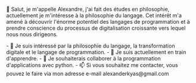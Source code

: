  <p> 👋 Salut, je m'appelle Alexandre, j'ai fait des études en philosophie, actuellement je m'intéresse à la philosophie du langage.   Cet intérêt m'a amené à découvrir l'énorme potentiel des langages de programmation et à prendre conscience du processus de digitalisation croissante vers lequel nous nous dirigeons. <p>
- 👀 Je suis intéressé par la philosophie du langage, la transformation digitale et le langage de programmation.
- 🌱 Je suis actuellement en train d'apprendre.
- 💞️ Je souhaiterais collaborer à la programmation d'applications avec python.
- 📫 Si vous souhaitez me contacter, vous pouvez le faire via mon adresse e-mail alexanderkyas@gmail.com

<!---
alexpo1921/alexpo1921 is a ✨ special ✨ repository because its `README.md` (this file) appears on your GitHub profile.
You can click the Preview link to take a look at your changes.
--->
